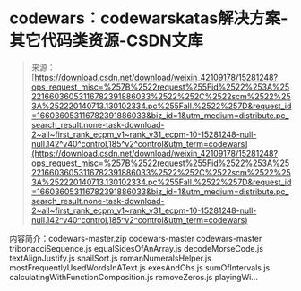 <!--yml
category: codewars
date: 2022-08-13 11:31:30
-->

# codewars：codewarskatas解决方案-其它代码类资源-CSDN文库

> 来源：[https://download.csdn.net/download/weixin_42109178/15281248?ops_request_misc=%257B%2522request%255Fid%2522%253A%2522166036053116782391886033%2522%252C%2522scm%2522%253A%252220140713.130102334.pc%255Fall.%2522%257D&request_id=166036053116782391886033&biz_id=1&utm_medium=distribute.pc_search_result.none-task-download-2~all~first_rank_ecpm_v1~rank_v31_ecpm-10-15281248-null-null.142^v40^control,185^v2^control&utm_term=codewars](https://download.csdn.net/download/weixin_42109178/15281248?ops_request_misc=%257B%2522request%255Fid%2522%253A%2522166036053116782391886033%2522%252C%2522scm%2522%253A%252220140713.130102334.pc%255Fall.%2522%257D&request_id=166036053116782391886033&biz_id=1&utm_medium=distribute.pc_search_result.none-task-download-2~all~first_rank_ecpm_v1~rank_v31_ecpm-10-15281248-null-null.142^v40^control,185^v2^control&utm_term=codewars)

内容简介：codewars-master.zip codewars-master codewars-master tribonacciSequence.js equalSidesOfAnArray.js decodeMorseCode.js textAlignJustify.js snailSort.js romanNumeralsHelper.js mostFrequentlyUsedWordsInAText.js exesAndOhs.js sumOfIntervals.js calculatingWithFunctionComposition.js removeZeros.js playingWi...